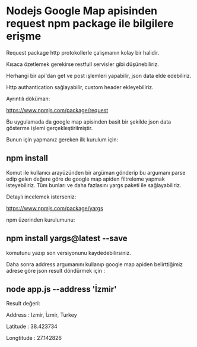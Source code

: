 # Nodejs Google Map apisinden request npm package ile bilgilere erişme

Request package http protokollerle çalışmanın kolay bir halidir. 

Kısaca özetlemek gerekirse restfull servisler gibi düşünebiliriz.

Herhangi bir api'dan get ve post işlemleri yapabilir, json data elde edebiliriz.

Http authantication sağlayabilir, custom header ekleyebiliriz.

Ayrıntılı döküman: 

https://www.npmjs.com/package/request

Bu uygulamada da google map apisinden basit bir şekilde json data gösterme işlemi gerçekleştirilmiştir.

Bunun için yapmanız gereken ilk kurulum için:

## npm install

Komut ile kullanıcı arayüzünden bir argüman gönderip bu argumanı parse edip gelen değere göre de google map apiden filtreleme yapmak isteyebiliriz. Tüm bunları ve daha fazlasını yargs  paketi ile sağlayabiliriz.

Detaylı incelemek isterseniz:

https://www.npmjs.com/package/yargs

npm üzerinden kurulumunu: 

## npm install yargs@latest --save

komutunu yazıp son versiyonunu kaydedebilirsiniz.

Daha sonra address argumanını kullanıp google map apiden belirttiğimiz adrese göre json result döndürmek için :

## node app.js --address 'İzmir'

Result değeri:

Address : Izmir, İzmir, Turkey

Latitude : 38.423734

Longtitude : 27.142826
